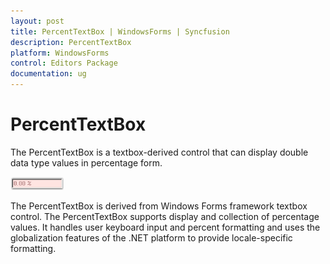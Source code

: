 ```yaml
---
layout: post
title: PercentTextBox | WindowsForms | Syncfusion
description: PercentTextBox
platform: WindowsForms
control: Editors Package
documentation: ug
---
```



# PercentTextBox

The PercentTextBox is a textbox-derived control that can display double data type values in percentage form.

 ![](PercentTextBox-Images/Overview_img461.png) 



The PercentTextBox is derived from Windows Forms framework textbox control. The PercentTextBox supports display and collection of percentage values. It handles user keyboard input and percent formatting and uses the globalization features of the .NET platform to provide locale-specific formatting.